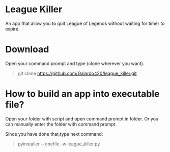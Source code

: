 # League Killer
An app that allow you to quit League of Legends without waiting for timer to expire.

# Download

Open your command prompt and type (clone wherever you want).
> git clone https://github.com/Galardo420/league_killer.git

# How to build an app into executable file?

Open your folder with script and open command prompt in folder.
Or you can manually enter the folder with command prompt.

Since you have done that,type next command:
> pyinstaller --onefile -w league_killer.py
